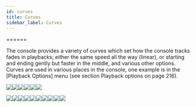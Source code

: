 ```yaml
---
id: curves 
title: Curves
sidebar_label: Curves
---
```

======

The console provides a variety of curves which set how the console
tracks fades in playbacks; either the same speed all the way (linear),
or starting and ending gently but faster in the middle, and various
other options. Curves are used in various places in the console, one
example is in the \[Playback Options\] menu (see section Playback
options on page 216).

![](/docs/images/image337.png)![](/docs/images/image338.png)![](/docs/images/image339.png)![](/docs/images/image340.png)![](/docs/images/image341.png)![](/docs/images/image342.png)

![](/docs/images/image343.png)![](/docs/images/image344.png)![](/docs/images/image345.png)![](/docs/images/image346.png)![](/docs/images/image347.png)![](/docs/images/image348.png)![](/docs/images/image349.png)![](/docs/images/image350.png)![](/docs/images/image351.png)![](/docs/images/image352.png)


